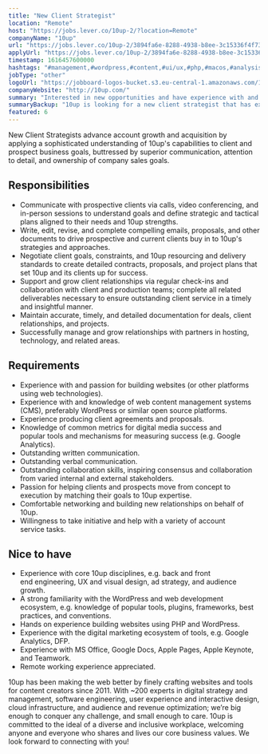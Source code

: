 ```yaml
---
title: "New Client Strategist"
location: "Remote"
host: "https://jobs.lever.co/10up-2/?location=Remote"
companyName: "10up"
url: "https://jobs.lever.co/10up-2/3894fa6e-8288-4938-b8ee-3c15336f4f73"
applyUrl: "https://jobs.lever.co/10up-2/3894fa6e-8288-4938-b8ee-3c15336f4f73/apply"
timestamp: 1616457600000
hashtags: "#management,#wordpress,#content,#ui/ux,#php,#macos,#analysis,#marketing,#sales,#optimization"
jobType: "other"
logoUrl: "https://jobboard-logos-bucket.s3.eu-central-1.amazonaws.com/10up"
companyWebsite: "http://10up.com/"
summary: "Interested in new opportunities and have experience with and passion for building websites? 10up has a job opening for a new client strategist."
summaryBackup: "10up is looking for a new client strategist that has experience in: #management, #wordpress, #content."
featured: 6
---
```


New Client Strategists advance account growth and acquisition by applying a sophisticated understanding of 10up's capabilities to client and prospect business goals, buttressed by superior communication, attention to detail, and ownership of company sales goals.

## Responsibilities

*   Communicate with prospective clients via calls, video conferencing, and in-person sessions to understand goals and define strategic and tactical plans aligned to their needs and 10up strengths.
*   Write, edit, revise, and complete compelling emails, proposals, and other documents to drive prospective and current clients buy in to 10up's strategies and approaches.
*   Negotiate client goals, constraints, and 10up resourcing and delivery standards to create detailed contracts, proposals, and project plans that set 10up and its clients up for success.
*   Support and grow client relationships via regular check-ins and collaboration with client and production teams; complete all related deliverables necessary to ensure outstanding client service in a timely and insightful manner.
*   Maintain accurate, timely, and detailed documentation for deals, client relationships, and projects.
*   Successfully manage and grow relationships with partners in hosting, technology, and related areas.

## Requirements

*   Experience with and passion for building websites (or other platforms using web technologies).
*   Experience with and knowledge of web content management systems (CMS), preferably WordPress or similar open source platforms.
*   Experience producing client agreements and proposals.
*   Knowledge of common metrics for digital media success and popular tools and mechanisms for measuring success (e.g. Google Analytics).
*   Outstanding written communication.
*   Outstanding verbal communication.
*   Outstanding collaboration skills, inspiring consensus and collaboration from varied internal and external stakeholders.
*   Passion for helping clients and prospects move from concept to execution by matching their goals to 10up expertise.
*   Comfortable networking and building new relationships on behalf of 10up.
*   Willingness to take initiative and help with a variety of account service tasks.

## Nice to have

*   Experience with core 10up disciplines, e.g. back and front end engineering, UX and visual design, ad strategy, and audience growth.
*   A strong familiarity with the WordPress and web development ecosystem, e.g. knowledge of popular tools, plugins, frameworks, best practices, and conventions.
*   Hands on experience building websites using PHP and WordPress.
*   Experience with the digital marketing ecosystem of tools, e.g. Google Analytics, DFP.
*   Experience with MS Office, Google Docs, Apple Pages, Apple Keynote, and Teamwork.
*   Remote working experience appreciated.

10up has been making the web better by finely crafting websites and tools for content creators since 2011. With ~200 experts in digital strategy and management, software engineering, user experience and interactive design, cloud infrastructure, and audience and revenue optimization; we’re big enough to conquer any challenge, and small enough to care. 10up is committed to the ideal of a diverse and inclusive workplace, welcoming anyone and everyone who shares and lives our core business values. We look forward to connecting with you! 
